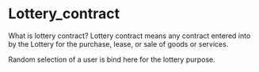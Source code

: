 # Lottery_contract

What is lottery contract?
Lottery contract means any contract entered into by the Lottery for the purchase, lease, or sale of goods or services.


Random selection of a user is bind here for the lottery purpose.

